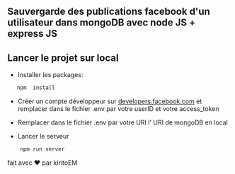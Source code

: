 ## Sauvergarde des publications facebook d'un utilisateur dans mongoDB avec node JS + express JS

## Lancer le projet sur local
-   Installer les packages:

```js
   npm  install
```

-   Créer un compte développeur sur [developers.facebook.com](https://developers.facebook.com/) et remplacer dans le fichier .env par votre userID et votre access_token


-   Remplacer dans le fichier .env par votre URI l' URI de mongoDB en local

- Lancer le serveur

```js
    npm run server
```
fait avec ❤️ par kiritoEM
